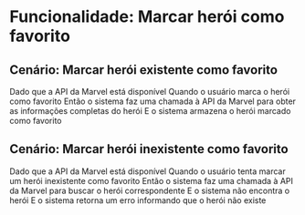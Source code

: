 # Funcionalidade: Marcar herói como favorito

## Cenário: Marcar herói existente como favorito

Dado que a API da Marvel está disponível
Quando o usuário marca o herói como favorito
Então o sistema faz uma chamada à API da Marvel para obter as informações completas do herói
E o sistema armazena o herói marcado como favorito

## Cenário: Marcar herói inexistente como favorito

Dado que a API da Marvel está disponível
Quando o usuário tenta marcar um herói inexistente como favorito
Então o sistema faz uma chamada à API da Marvel para buscar o herói correspondente
E o sistema não encontra o herói
E o sistema retorna um erro informando que o herói não existe
